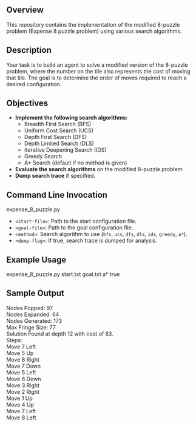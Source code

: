 
## Overview

This repository contains the implementation of the modified 8-puzzle problem (Expense 8 puzzle problem) using various search algorithms.

## Description

Your task is to build an agent to solve a modified version of the 8-puzzle problem, where the number on the tile also represents the cost of moving that tile. The goal is to determine the order of moves required to reach a desired configuration.

## Objectives

- **Implement the following search algorithms:**
  - Breadth First Search (BFS)
  - Uniform Cost Search (UCS)
  - Depth First Search (DFS)
  - Depth Limited Search (DLS)
  - Iterative Deepening Search (IDS)
  - Greedy Search
  - A* Search (default if no method is given)
- **Evaluate the search algorithms** on the modified 8-puzzle problem.
- **Dump search trace** if specified.

## Command Line Invocation

expense_8_puzzle.py <start-file> <goal-file> <method> <dump-flag>

- `<start-file>`: Path to the start configuration file.
- `<goal-file>`: Path to the goal configuration file.
- `<method>`: Search algorithm to use (`bfs`, `ucs`, `dfs`, `dls`, `ids`, `greedy`, `a*`).
- `<dump-flag>`: If true, search trace is dumped for analysis.

## Example Usage

expense_8_puzzle.py start.txt goal.txt a* true

## Sample Output

Nodes Popped: 97  
Nodes Expanded: 64  
Nodes Generated: 173  
Max Fringe Size: 77  
Solution Found at depth 12 with cost of 63.  
Steps:  
    Move 7 Left  
    Move 5 Up  
    Move 8 Right  
    Move 7 Down  
    Move 5 Left    
    Move 6 Down  
    Move 3 Right  
    Move 2 Right  
    Move 1 Up  
    Move 4 Up  
    Move 7 Left  
    Move 8 Left  

